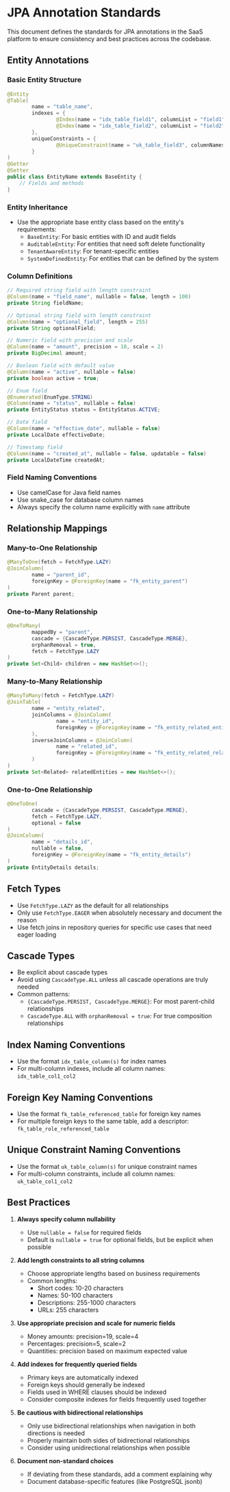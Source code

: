 # JPA Annotation Standards

This document defines the standards for JPA annotations in the SaaS platform to ensure consistency and best practices
across the codebase.

## Entity Annotations

### Basic Entity Structure

```java
@Entity
@Table(
        name = "table_name",
        indexes = {
                @Index(name = "idx_table_field1", columnList = "field1"),
                @Index(name = "idx_table_field2", columnList = "field2")
        },
        uniqueConstraints = {
                @UniqueConstraint(name = "uk_table_field3", columnNames = {"field3"})
        }
)
@Getter
@Setter
public class EntityName extends BaseEntity {
    // Fields and methods
}
```

### Entity Inheritance

- Use the appropriate base entity class based on the entity's requirements:
    - `BaseEntity`: For basic entities with ID and audit fields
    - `AuditableEntity`: For entities that need soft delete functionality
    - `TenantAwareEntity`: For tenant-specific entities
    - `SystemDefinedEntity`: For entities that can be defined by the system

### Column Definitions

```java
// Required string field with length constraint
@Column(name = "field_name", nullable = false, length = 100)
private String fieldName;

// Optional string field with length constraint
@Column(name = "optional_field", length = 255)
private String optionalField;

// Numeric field with precision and scale
@Column(name = "amount", precision = 10, scale = 2)
private BigDecimal amount;

// Boolean field with default value
@Column(name = "active", nullable = false)
private boolean active = true;

// Enum field
@Enumerated(EnumType.STRING)
@Column(name = "status", nullable = false)
private EntityStatus status = EntityStatus.ACTIVE;

// Date field
@Column(name = "effective_date", nullable = false)
private LocalDate effectiveDate;

// Timestamp field
@Column(name = "created_at", nullable = false, updatable = false)
private LocalDateTime createdAt;
```

### Field Naming Conventions

- Use camelCase for Java field names
- Use snake_case for database column names
- Always specify the column name explicitly with `name` attribute

## Relationship Mappings

### Many-to-One Relationship

```java
@ManyToOne(fetch = FetchType.LAZY)
@JoinColumn(
        name = "parent_id",
        foreignKey = @ForeignKey(name = "fk_entity_parent")
)
private Parent parent;
```

### One-to-Many Relationship

```java
@OneToMany(
        mappedBy = "parent",
        cascade = {CascadeType.PERSIST, CascadeType.MERGE},
        orphanRemoval = true,
        fetch = FetchType.LAZY
)
private Set<Child> children = new HashSet<>();
```

### Many-to-Many Relationship

```java
@ManyToMany(fetch = FetchType.LAZY)
@JoinTable(
        name = "entity_related",
        joinColumns = @JoinColumn(
                name = "entity_id",
                foreignKey = @ForeignKey(name = "fk_entity_related_entity")
        ),
        inverseJoinColumns = @JoinColumn(
                name = "related_id",
                foreignKey = @ForeignKey(name = "fk_entity_related_related")
        )
)
private Set<Related> relatedEntities = new HashSet<>();
```

### One-to-One Relationship

```java
@OneToOne(
        cascade = {CascadeType.PERSIST, CascadeType.MERGE},
        fetch = FetchType.LAZY,
        optional = false
)
@JoinColumn(
        name = "details_id",
        nullable = false,
        foreignKey = @ForeignKey(name = "fk_entity_details")
)
private EntityDetails details;
```

## Fetch Types

- Use `FetchType.LAZY` as the default for all relationships
- Only use `FetchType.EAGER` when absolutely necessary and document the reason
- Use fetch joins in repository queries for specific use cases that need eager loading

## Cascade Types

- Be explicit about cascade types
- Avoid using `CascadeType.ALL` unless all cascade operations are truly needed
- Common patterns:
    - `{CascadeType.PERSIST, CascadeType.MERGE}`: For most parent-child relationships
    - `CascadeType.ALL` with `orphanRemoval = true`: For true composition relationships

## Index Naming Conventions

- Use the format `idx_table_column(s)` for index names
- For multi-column indexes, include all column names: `idx_table_col1_col2`

## Foreign Key Naming Conventions

- Use the format `fk_table_referenced_table` for foreign key names
- For multiple foreign keys to the same table, add a descriptor: `fk_table_role_referenced_table`

## Unique Constraint Naming Conventions

- Use the format `uk_table_column(s)` for unique constraint names
- For multi-column constraints, include all column names: `uk_table_col1_col2`

## Best Practices

1. **Always specify column nullability**
    - Use `nullable = false` for required fields
    - Default is `nullable = true` for optional fields, but be explicit when possible

2. **Add length constraints to all string columns**
    - Choose appropriate lengths based on business requirements
    - Common lengths:
        - Short codes: 10-20 characters
        - Names: 50-100 characters
        - Descriptions: 255-1000 characters
        - URLs: 255 characters

3. **Use appropriate precision and scale for numeric fields**
    - Money amounts: precision=19, scale=4
    - Percentages: precision=5, scale=2
    - Quantities: precision based on maximum expected value

4. **Add indexes for frequently queried fields**
    - Primary keys are automatically indexed
    - Foreign keys should generally be indexed
    - Fields used in WHERE clauses should be indexed
    - Consider composite indexes for fields frequently used together

5. **Be cautious with bidirectional relationships**
    - Only use bidirectional relationships when navigation in both directions is needed
    - Properly maintain both sides of bidirectional relationships
    - Consider using unidirectional relationships when possible

6. **Document non-standard choices**
    - If deviating from these standards, add a comment explaining why
    - Document database-specific features (like PostgreSQL jsonb)
